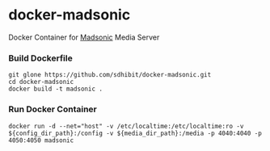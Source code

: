 docker-madsonic
===============

Docker Container for [Madsonic](https://madsonic.org/) Media Server

### Build Dockerfile

```
git glone https://github.com/sdhibit/docker-madsonic.git
cd docker-madsonic
docker build -t madsonic .
```

### Run Docker Container

```
docker run -d --net="host" -v /etc/localtime:/etc/localtime:ro -v ${config_dir_path}:/config -v ${media_dir_path}:/media -p 4040:4040 -p 4050:4050 madsonic
```
